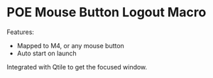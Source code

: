# POE Mouse Button Logout Macro

Features:
- Mapped to M4, or any mouse button
- Auto start on launch 

Integrated with Qtile to get the focused window.
